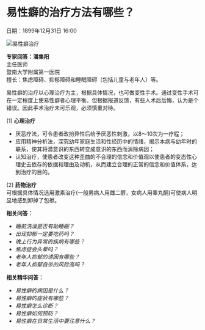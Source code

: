 # 易性癖的治疗方法有哪些？

日期：1899年12月31日 16:00

![易性癖治疗](https://img.familydoctor.com.cn/uploadimg/kuweb/2020/07/01/15/d54af70a73010000ab7059c0691c0000.jpeg)

**专家回答：潘集阳**  
主任医师  
暨南大学附属第一医院  
擅长：焦虑障碍、抑郁障碍和睡眠障碍（包括儿童与老年人）等。

易性癖的治疗以心理治疗为主，根据具体情况，也可做变性手术。通过变性手术可在一定程度上使易性癖者心理平衡。但根据报道反馈，有些人术后后悔，认为是个错误。因此手术治疗未可乐观，必须慎重对待。

(1) **心理治疗**  
- 厌恶疗法，可令患者改扮异性后给予厌恶性刺激，以8～10次为一疗程；
- 应用精神分析法，深究幼年家庭生活和性经历中的情绪，揭示本病与幼年时的联系，使其将潜意识的东西转变成意识的东西而消除病因；
- 认知治疗，使患者改变这种歪曲的不合理的信念和价值观以使患者的变态性心理史去依存的依据和理由及动机，从而建立合理的正常的信念和价值体系，达到治疗的目的。

(2) **药物治疗**  
可根据具体情况选用激素治疗(一般男病人用雌二醇，女病人用睾丸酮)可使病人明显地感到卸掉了包袱。

**相关问答：**
- _睡前洗澡是否有助睡眠？_
- _出现抑郁一定要吃药吗？_
- _晚上行为异常的疾病有哪些？_
- _焦虑症会头晕吗？_
- _老年人抑郁的诱因有哪些？_
- _老年人抑郁自杀的风险高吗？_

**相关精华问答：**
- _易性癖的病因是什么？_
- _易性癖的症状有哪些？_
- _易性癖怎么诊断？_
- _易性癖如何预防？_
- _易性癖在日常生活中要注意什么？_